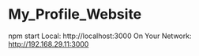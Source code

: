 # My_Profile_Website
npm start
 Local:            http://localhost:3000
  On Your Network:  http://192.168.29.11:3000

